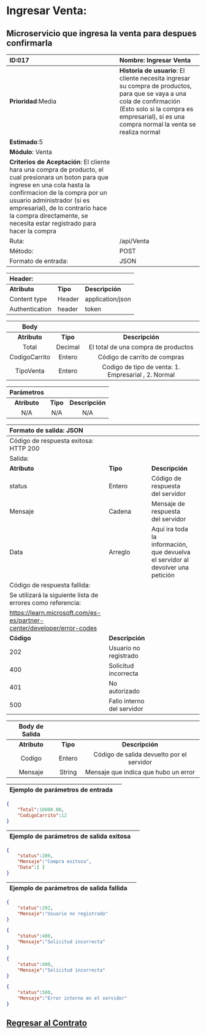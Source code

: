 # Ingresar Venta:

## Microservicio que ingresa la venta para despues confirmarla

| **ID**:017                                                                                                                                                                                                                                                                                                         | **Nombre**: Ingresar Venta                                                                                                                                                                                            |
|:------------------------------------------------------------------------------------------------------------------------------------------------------------------------------------------------------------------------------------------------------------------------------------------------------------------ |:--------------------------------------------------------------------------------------------------------------------------------------------------------------------------------------------------------------------- |
| **Prioridad**:Media                                                                                                                                                                                                                                                                                                | **Historia de usuario**: El cliente necesita ingresar su compra de productos, para que se vaya a una cola de confirmación (Esto solo si la compra es empresarial), si es una compra normal la venta se realiza normal |
| **Estimado**:5                                                                                                                                                                                                                                                                                                     |                                                                                                                                                                                                                       |
| **Módulo**: Venta                                                                                                                                                                                                                                                                                                  |                                                                                                                                                                                                                       |
| **Criterios de Aceptación**: El cliente hara una compra de producto, el cual presionara un boton para que ingrese en una cola  hasta la confirmacion de la compra por un usuario administrador (si es empresarial), de lo contrario hace la compra directamente, se necesita estar registrado para hacer la compra |                                                                                                                                                                                                                       |
| Ruta:                                                                                                                                                                                                                                                                                                              | /api/Venta                                                                                                                                                                                                            |
| Método:                                                                                                                                                                                                                                                                                                            | POST                                                                                                                                                                                                                  |
| Formato de entrada:                                                                                                                                                                                                                                                                                                | JSON                                                                                                                                                                                                                  |

| Header:        |          |                  |
|:-------------- |:-------- |:---------------- |
| **Atributo**   | **Tipo** | **Descripción**  |
| Content type   | Header   | application/json |
| Authentication | header   | token            |

| Body          |          |                                                     |
|:-------------:|:--------:|:---------------------------------------------------:|
| **Atributo**  | **Tipo** | **Descripción**                                     |
| Total         | Decimal  | El total de una compra de productos                 |
| CodigoCarrito | Entero   | Código de carrito de compras                        |
| TipoVenta     | Entero   | Codigo de tipo de venta: 1. Empresarial , 2. Normal |

| Parámetros   |          |                 |
|:------------:|:--------:|:---------------:|
| **Atributo** | **Tipo** | **Descripción** |
| N/A          | N/A      | N/A             |

| Formato de salida: JSON                                                  |                            |                                                                                 |     |
|:------------------------------------------------------------------------ |:-------------------------- |:------------------------------------------------------------------------------- |:--- |
| Código de respuesta exitosa: HTTP 200                                    |                            |                                                                                 |     |
| Salida:                                                                  |                            |                                                                                 |     |
| **Atributo**                                                             | **Tipo**                   | **Descripción**                                                                 |     |
| status                                                                   | Entero                     | Código de respuesta del servidor                                                |     |
| Mensaje                                                                  | Cadena                     | Mensaje de respuesta del servidor                                               |     |
| Data                                                                     | Arreglo                    | Aquí ira toda la información, que devuelva el servidor al devolver una petición |     |
| Código de respuesta fallida:                                             |                            |                                                                                 |     |
| Se utilizará la siguiente lista de errores como referencia:              |                            |                                                                                 |     |
| <https://learn.microsoft.com/es-es/partner-center/developer/error-codes> |                            |                                                                                 |     |
| **Código**                                                               | **Descripción**            |                                                                                 |     |
| 202                                                                      | Usuario no registrado      |                                                                                 |     |
| 400                                                                      | Solicitud incorrecta       |                                                                                 |     |
| 401                                                                      | No autorizado              |                                                                                 |     |
| 500                                                                      | Fallo interno del servidor |                                                                                 |     |

| Body de Salida |          |                                           |
|:--------------:|:--------:|:-----------------------------------------:|
| **Atributo**   | **Tipo** | **Descripción**                           |
| Codigo         | Entero   | Código de salida devuelto por el servidor |
| Mensaje        | String   | Mensaje que indica que hubo un error      |

| Ejemplo de parámetros de entrada |     |
|:--------------------------------:|:---:|

```json
{
    "Total":10000.00,
    "CodigoCarrito":12
}
```

| Ejemplo de parámetros de salida exitosa |     |
|:---------------------------------------:|:---:|

```json
{
    "status":200,
    "Mensaje":"Compra exitosa",
    "Data":[ ]
}
```

| Ejemplo de parámetros de salida fallida |     |
|:---------------------------------------:|:---:|

```json
{
    "status":202,
    "Mensaje":"Usuario no registrado"
}

{
    "status":400,
    "Mensaje":"Solicitud incorrecta"
}

{
    "status":400,
    "Mensaje":"Solicitud incorrecta"
}

{
    "status":500,
    "Mensaje":"Error interno en el servidor"
}
```

## [Regresar al Contrato](../servicio_venta.md)